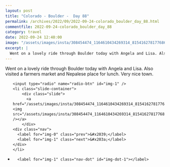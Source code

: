 ```yaml
---
layout: post
title: "Colorado - Boulder -  Day 88"
permalink: /archives/2022/09/2022-09-24-colorado_boulder_day_88.html
commentfile: 2022-09-24-colorado_boulder_day_88
category: travel
date: 2022-09-24 12:40:00
image: "/assets/images/insta/308454474_1164610434269314_8154162781776867041_n_17924719082589327.jpg"
excerpt: |
  Went on a lovely ride through Boulder today with Angela and Lisa. Also visited a farmers market and Nepalese place for lunch. Very nice town.
---
```


Went on a lovely ride through Boulder today with Angela and Lisa. Also visited a farmers market and Nepalese place for lunch. Very nice town.

<ul class="slides">

    <input type="radio" name="radio-btn" id="img-1" />
    <li class="slide-container">
        <div class="slide">
          <a href="/assets/images/insta/308454474_1164610434269314_8154162781776867041_n_17924719082589327.jpg"><img src="/assets/images/insta/308454474_1164610434269314_8154162781776867041_n_17924719082589327.jpg" /></a>
        </div>
    <div class="nav">
      <label for="img-0" class="prev">&#x2039;</label>
      <label for="img-1" class="next">&#x203a;</label>
    </div>
    </li>


<li class="nav-dots">

      <label for="img-1" class="nav-dot" id="img-dot-1"></label>

</li>
</ul>

